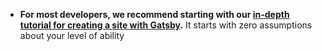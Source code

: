 - **For most developers, we recommend starting with our [in-depth tutorial for creating a site with Gatsby](https://www.gatsbyjs.com/tutorial/).** It starts with zero assumptions about your level of ability 
